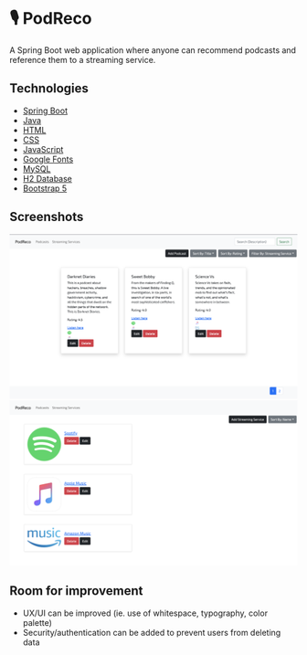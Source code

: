 # 🎙 PodReco
A Spring Boot web application where anyone can recommend podcasts and reference them to a streaming service.

## Technologies
* [Spring Boot](https://docs.spring.io/spring-boot/docs/current/reference/htmlsingle/)
* [Java](https://docs.oracle.com/en/java/)
* [HTML](https://www.w3schools.com/TAgs/default.asp)
* [CSS](https://www.w3schools.com/css/default.asp)
* [JavaScript](https://www.w3schools.com/js/default.asp)
* [Google Fonts](https://fonts.google.com/)
* [MySQL](https://dev.mysql.com/doc/)
* [H2 Database](https://www.h2database.com/html/main.html)
* [Bootstrap 5](https://getbootstrap.com/docs/)

## Screenshots
![](screenshot1.png)
![](screenshot2.png)

## Room for improvement
* UX/UI can be improved (ie. use of whitespace, typography, color palette)
* Security/authentication can be added to prevent users from deleting data
